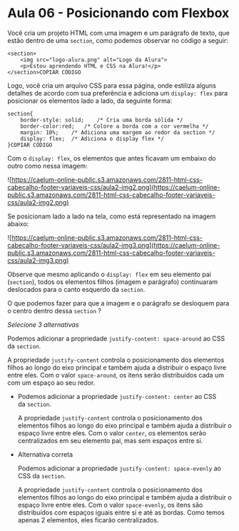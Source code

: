 # Aula 06 - Posicionando com Flexbox

Você cria um projeto HTML com uma imagem e um parágrafo de texto, que estão dentro de uma `section`, como podemos observar no código a seguir:

```
<section>
    <img src="logo-alura.png" alt="Logo da Alura">
    <p>Estou aprendendo HTML e CSS na Alura!</p>
</section>COPIAR CÓDIGO
```

Logo, você cria um arquivo CSS para essa página, onde estiliza alguns detalhes de acordo com sua preferência e adiciona um `display: flex` para posicionar os elementos lado a lado, da seguinte forma:

```
section{
    border-style: solid;    /* Cria uma borda sólida */
    border-color:red;   /* Colore a borda com a cor vermelha */
    margin: 10%;    /* Adiciona uma margem ao redor da section */
    display: flex;  /* Adiciona o display flex */
}COPIAR CÓDIGO
```

Com o `display: flex`, os elementos que antes ficavam um embaixo do outro como nessa imagem:

![https://caelum-online-public.s3.amazonaws.com/2811-html-css-cabecalho-footer-variaveis-css/aula2-img2.png](https://caelum-online-public.s3.amazonaws.com/2811-html-css-cabecalho-footer-variaveis-css/aula2-img2.png)

Se posicionam lado a lado na tela, como está representado na imagem abaixo:

![https://caelum-online-public.s3.amazonaws.com/2811-html-css-cabecalho-footer-variaveis-css/aula2-img3.png](https://caelum-online-public.s3.amazonaws.com/2811-html-css-cabecalho-footer-variaveis-css/aula2-img3.png)

Observe que mesmo aplicando o `display: flex` em seu elemento pai (`section`), todos os elementos filhos (imagem e parágrafo) continuaram deslocados para o canto esquerdo da `section`.

O que podemos fazer para que a imagem e o parágrafo se desloquem para o centro dentro dessa `section` ?

*Selecione 3 alternativas*

Podemos adicionar a propriedade `justify-content: space-around` ao CSS da `section`.

A propriedade `justify-content` controla o posicionamento dos elementos filhos ao longo do eixo principal e também ajuda a distribuir o espaço livre entre eles. Com o valor `space-around`, os itens serão distribuídos cada um com um espaço ao seu redor.

- Podemos adicionar a propriedade `justify-content: center` ao CSS da `section`.
    
    A propriedade `justify-content` controla o posicionamento dos elementos filhos ao longo do eixo principal e também ajuda a distribuir o espaço livre entre eles. Com o valor `center`, os elementos serão centralizados em seu elemento pai, mas sem espaços entre si.
    
- Alternativa correta
    
    Podemos adicionar a propriedade `justify-content: space-evenly` ao CSS da `section`.
    
    A propriedade `justify-content` controla o posicionamento dos elementos filhos ao longo do eixo principal e também ajuda a distribuir o espaço livre entre eles. Com o valor `space-evenly`, os itens são distribuídos com espaços iguais entre si e até as bordas. Como temos apenas 2 elementos, eles ficarão centralizados.